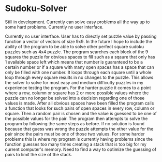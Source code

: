 # Sudoku-Solver
Still in development. Currently can solve easy problems all the way up to some hard problems. Currently no user interface.

Currently no user interface. User has to directly set puzzle value by passing function a vector of vectors of size 9x9. In the future I hope to include the ability of the program to be able to solve other perfect square sudoku puzzles such as 4x4 puzzle. 
The program searches each block of the 9 squares the puzzle for obvious spaces to fill such as a sqaure that only has 1 available space left which means that number is guaranteed to be a certain number or if a square with many open spaces has a space that can only be filled with one number. It loops through each square until a whole loop through every square results in no changes to the puzzle.
This allows the solver to solve for most easy and medium difficulty puzzles in my experience testing the program. For the harder puzzle it comes to a point where a row, column or square has 2 or more possible values where the puzzle can no longer be solved into a decision regarding one of those values is made. After all obvious spaces have been filled the program calls a function that looks for such pairs of open spaces in every row, column or square. Then a random pair is chosen and the value is guessed to be one of the possible values for the pair. The program then attempts to solve the program by following the same steps as before. If no solution is found because that guess was wrong the puzzle attempts the other value for the pair since the pairs must be one of those two values.
For some harder problems this is where my program is currently having problems since the function guesses too many times creating a stack that is too big for my current computer's memory. Need to find a way to optimize the guessing of pairs to limit the size of the stack.

